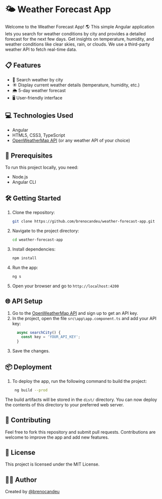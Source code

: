 # 🌤️ Weather Forecast App

Welcome to the Weather Forecast App! 🌎 This simple Angular application lets you search for weather conditions by city and provides a detailed forecast for the next few days. Get insights on temperature, humidity, and weather conditions like clear skies, rain, or clouds. We use a third-party weather API to fetch real-time data.

## 📋 Features
- 🌆 Search weather by city
- ☀️ Display current weather details (temperature, humidity, etc.)
- 🌦️ 5-day weather forecast
- 🖥️ User-friendly interface

## 💻 Technologies Used
- Angular
- HTML5, CSS3, TypeScript
- [OpenWeatherMap API](https://openweathermap.org/api) (or any weather API of your choice)

## 🚀 Prerequisites
To run this project locally, you need:
- Node.js
- Angular CLI

## 🛠️ Getting Started
1. Clone the repository:  
   ```bash
   git clone https://github.com/brenocandeu/weather-forecast-app.git
2. Navigate to the project directory:
   ```bash
   cd weather-forecast-app
3. Install dependencies:
   ```bash
   npm install   
4. Run the app:
   ```bash
   ng s
5. Open your browser and go to `http://localhost:4200`

## 🌐 API Setup
1. Go to the [OpenWeatherMap API](https://openweathermap.org/api) and sign up to get an API key.  
2. In the project, open the file `src\app\app.component.ts` and add your API key:
   ```typescript
     async searchCity() {
       const key = 'YOUR_API_KEY';
     }
3. Save the changes.

## 📦 Deployment
1. To deploy the app, run the following command to build the project:
   ```bash
    ng build --prod
The build artifacts will be stored in the `dist/` directory. You can now deploy the contents of this directory to your preferred web server.

## 🤝 Contributing
Feel free to fork this repository and submit pull requests. Contributions are welcome to improve the app and add new features.

## 📝 License
This project is licensed under the MIT License.

## 👨‍💻 Author
Created by [@brenocandeu](https://github.com/brenocandeu/)
